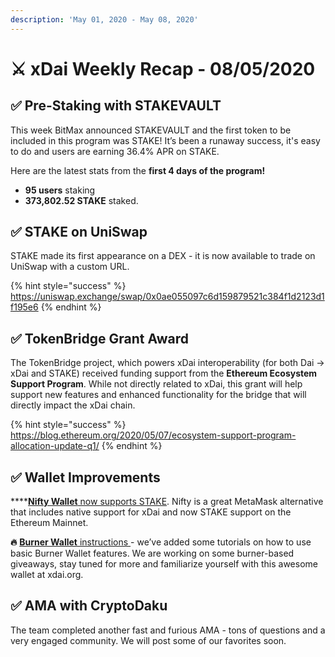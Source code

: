 ```yaml
---
description: 'May 01, 2020 - May 08, 2020'
---
```


# ⚔️ xDai Weekly Recap - 08/05/2020

## ✅ **Pre-Staking with STAKEVAULT**

This week BitMax announced STAKEVAULT and the first token to be included in this program was STAKE! It’s been a runaway success, it's easy to do and users are earning 36.4% APR on STAKE. 

Here are the latest stats from the **first 4 days of the program!**

* **95 users** staking
* **373,802.52 STAKE** staked.

## ✅ **STAKE on UniSwap**

STAKE made its first appearance on a DEX - it is now available to trade on UniSwap with a custom URL.  

{% hint style="success" %}
https://uniswap.exchange/swap/0x0ae055097c6d159879521c384f1d2123d1f195e6
{% endhint %}

## ✅ **TokenBridge Grant Award**

The TokenBridge project, which powers xDai interoperability \(for both Dai -&gt; xDai and STAKE\) received funding support from the **Ethereum Ecosystem Support Program**. While not directly related to xDai, this grant will help support new features and enhanced functionality for the bridge that will directly impact the xDai chain. 

{% hint style="success" %}
https://blog.ethereum.org/2020/05/07/ecosystem-support-program-allocation-update-q1/
{% endhint %}

## ✅ **Wallet Improvements**

\*\*\*\*[**Nifty Wallet** now supports STAKE](../../../../for-users/wallets/nifty-wallet.md). Nifty is a great MetaMask alternative that includes native support for xDai and now STAKE support on the Ethereum Mainnet. 

**🔥** [**Burner Wallet** instructions ](../../../../for-users/wallets/burner-wallet/burner-wallet-functions/)- we’ve added some tutorials on how to use basic Burner Wallet features. We are working on some burner-based giveaways, stay tuned for more and familiarize yourself with this awesome wallet at xdai.org. 

## ✅ **AMA with CryptoDaku**

The team completed another fast and furious AMA - tons of questions and a very engaged community. We will post some of our favorites soon.

